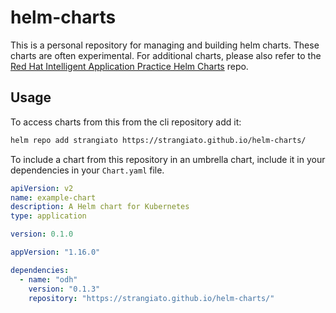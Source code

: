 # helm-charts

This is a personal repository for managing and building helm charts.  These charts are often experimental.  For additional charts, please also refer to the [Red Hat Intelligent Application Practice Helm Charts](https://github.com/rh-intelligent-application-practice/helm-charts) repo.

## Usage

To access charts from this from the cli repository add it:

```sh
helm repo add strangiato https://strangiato.github.io/helm-charts/
```

To include a chart from this repository in an umbrella chart, include it in your dependencies in your `Chart.yaml` file.

```yaml
apiVersion: v2
name: example-chart
description: A Helm chart for Kubernetes
type: application

version: 0.1.0

appVersion: "1.16.0"

dependencies:
  - name: "odh"
    version: "0.1.3"
    repository: "https://strangiato.github.io/helm-charts/"
```
